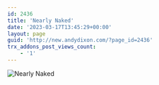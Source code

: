 ```yaml
---
id: 2436
title: 'Nearly Naked'
date: '2023-03-17T13:45:29+00:00'
layout: page
guid: 'http://new.andydixon.com/?page_id=2436'
trx_addons_post_views_count:
    - '1'
---
```


![Nearly Naked](https://i0.wp.com/assets.g8x2.ldn.idrivee2-23.com/posters/Nearly%20Naked%2001.jpg?w=1200&ssl=1 "Nearly Naked")